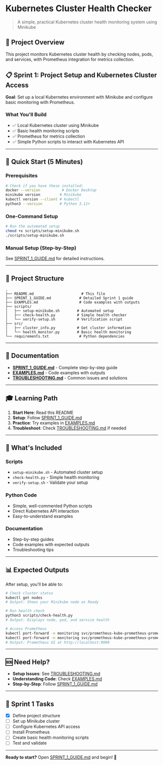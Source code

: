 # Kubernetes Cluster Health Checker

> A simple, practical Kubernetes cluster health monitoring system using Minikube

## 🎯 Project Overview

This project monitors Kubernetes cluster health by checking nodes, pods, and services, with Prometheus integration for metrics collection.

## 📋 Sprint 1: Project Setup and Kubernetes Cluster Access

**Goal**: Set up a local Kubernetes environment with Minikube and configure basic monitoring with Prometheus.

### What You'll Build
- ✅ Local Kubernetes cluster using Minikube
- ✅ Basic health monitoring scripts
- ✅ Prometheus for metrics collection
- ✅ Simple Python scripts to interact with Kubernetes API

---

## 🚀 Quick Start (5 Minutes)

### Prerequisites
```bash
# Check if you have these installed:
docker --version          # Docker Desktop
minikube version         # Minikube
kubectl version --client # kubectl
python3 --version        # Python 3.11+
```

### One-Command Setup
```bash
# Run the automated setup
chmod +x scripts/setup-minikube.sh
./scripts/setup-minikube.sh
```

### Manual Setup (Step-by-Step)
See [SPRINT_1_GUIDE.md](SPRINT_1_GUIDE.md) for detailed instructions.

---

## 📁 Project Structure

```
.
├── README.md                      # This file
├── SPRINT_1_GUIDE.md             # Detailed Sprint 1 guide
├── EXAMPLES.md                   # Code examples with outputs
├── scripts/
│   ├── setup-minikube.sh        # Automated setup
│   ├── check-health.py          # Simple health checker
│   └── verify-setup.sh          # Verification script
├── src/
│   ├── cluster_info.py          # Get cluster information
│   └── health_monitor.py        # Basic health monitoring
└── requirements.txt              # Python dependencies
```

---

## 📖 Documentation

- **[SPRINT_1_GUIDE.md](SPRINT_1_GUIDE.md)** - Complete step-by-step guide
- **[EXAMPLES.md](EXAMPLES.md)** - Code examples with outputs
- **[TROUBLESHOOTING.md](TROUBLESHOOTING.md)** - Common issues and solutions

---

## 🎓 Learning Path

1. **Start Here**: Read this README
2. **Setup**: Follow [SPRINT_1_GUIDE.md](SPRINT_1_GUIDE.md)
3. **Practice**: Try examples in [EXAMPLES.md](EXAMPLES.md)
4. **Troubleshoot**: Check [TROUBLESHOOTING.md](TROUBLESHOOTING.md) if needed

---

## 🔧 What's Included

### Scripts
- `setup-minikube.sh` - Automated cluster setup
- `check-health.py` - Simple health monitoring
- `verify-setup.sh` - Validate your setup

### Python Code
- Simple, well-commented Python scripts
- Direct Kubernetes API interaction
- Easy-to-understand examples

### Documentation
- Step-by-step guides
- Code examples with expected outputs
- Troubleshooting tips

---

## 📊 Expected Outputs

After setup, you'll be able to:

```bash
# Check cluster status
kubectl get nodes
# Output: Shows your Minikube node as Ready

# Run health check
python3 scripts/check-health.py
# Output: Displays node, pod, and service health

# Access Prometheus
kubectl port-forward -n monitoring svc/prometheus-kube-prometheus-prometheus 9090:9090
kubectl port-forward -n monitoring svc/prometheus-kube-prometheus-prometheus 3000:3000
# Output: Prometheus UI at http://localhost:9090
```

---

## 🆘 Need Help?

- **Setup Issues**: See [TROUBLESHOOTING.md](TROUBLESHOOTING.md)
- **Understanding Code**: Check [EXAMPLES.md](EXAMPLES.md)
- **Step-by-Step**: Follow [SPRINT_1_GUIDE.md](SPRINT_1_GUIDE.md)

---

## 📝 Sprint 1 Tasks

- [x] Define project structure
- [ ] Set up Minikube cluster
- [ ] Configure Kubernetes API access
- [ ] Install Prometheus
- [ ] Create basic health monitoring scripts
- [ ] Test and validate

---

**Ready to start?** Open [SPRINT_1_GUIDE.md](SPRINT_1_GUIDE.md) and begin! 🚀


